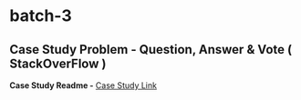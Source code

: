 # batch-3

## Case Study Problem - Question, Answer & Vote ( StackOverFlow )
**Case Study Readme -** [Case Study Link](https://github.com/swiggy-2022-bootcamp/batch-3/blob/sachin-som/StackOverFlow-Case_Study_Project/ReadMe.md)
